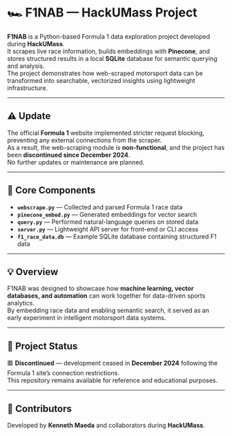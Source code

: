 # 🏎️ F1NAB — HackUMass Project

**F1NAB** is a Python-based Formula 1 data exploration project developed during **HackUMass**.  
It scrapes live race information, builds embeddings with **Pinecone**, and stores structured results in a local **SQLite** database for semantic querying and analysis.  
The project demonstrates how web-scraped motorsport data can be transformed into searchable, vectorized insights using lightweight infrastructure.

---

## ⚠️ Update
The official **Formula 1** website implemented stricter request blocking, preventing any external connections from the scraper.  
As a result, the web-scraping module is **non-functional**, and the project has been **discontinued since December 2024**.  
No further updates or maintenance are planned.

---

## 🔧 Core Components
- **`webscrape.py`** — Collected and parsed Formula 1 race data  
- **`pinecone_embed.py`** — Generated embeddings for vector search  
- **`query.py`** — Performed natural-language queries on stored data  
- **`server.py`** — Lightweight API server for front-end or CLI access  
- **`f1_race_data.db`** — Example SQLite database containing structured F1 data

---

## 💡 Overview
F1NAB was designed to showcase how **machine learning, vector databases, and automation** can work together for data-driven sports analytics.  
By embedding race data and enabling semantic search, it served as an early experiment in intelligent motorsport data systems.

---

## 🏁 Project Status
🟥 **Discontinued** — development ceased in **December 2024** following the Formula 1 site’s connection restrictions.  
This repository remains available for reference and educational purposes.

---

## 👥 Contributors
Developed by **Kenneth Maeda** and collaborators during **HackUMass**.
